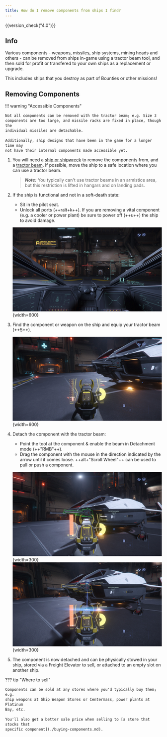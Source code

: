 ```yaml
---
title: How do I remove components from ships I find?
---
```


{{version_check("4.0")}}

## Info

Various components - weapons, missiles, ship systems, mining heads and others -
can be removed from ships in-game using a tractor beam tool, and then sold for
profit or transfered to your own ships as a replacement or upgrade.

This includes ships that you destroy as part of Bounties or other missions!

## Removing Components

!!! warning "Accessible Components"

    Not all components can be removed with the tractor beam; e.g. Size 3
    components are too large, and missile racks are fixed in place, though the
    individual missiles are detachable.

    Additionally, ship designs that have been in the game for a longer time may
    not have their internal components made accessible yet.

1. You will need a
[ship or shipwreck](../../careers/industrial/salvage/find-ships.md) to remove
the components from, and a [tractor beam](../../fps/equipment/tractor-beam.md).
If possible, move the ship to a safe location where you can use a tractor beam.

    > ***Note:*** You typically can't use tractor beams in an armistice area,
    but this restriction is lifted in hangars and on landing pads.

2. If the ship is functional and not in a soft-death state:
    - Sit in the pilot seat.
    - Unlock all ports (++ralt+k++). If you are removing a vital component (e.g.
    a cooler or power plant) be sure to power off (++u++) the ship to avoid
    damage.

    ![Ship Ports Unlocked](./images/salvage-ports-unlocked.jpg){width=600}

3. Find the component or weapon on the ship and equip your tractor beam (++5++).

    ![Tractor Beam - Detach Mode](
        ./images/salvage-tractor-detach.jpg){width=600}

4. Detach the component with the tractor beam:
    - Point the tool at the component & enable the beam in Detachment mode
    (++"RMB"++).
    - Drag the component with the mouse in the direction indicated by the arrow
    until it comes loose. ++alt+"Scroll Wheel"++ can be used to pull or
    push a component.

    ![Component Highlighted](
        ./images/salvage-component-highlight.jpg){width=300}
    ![Component Detaching](./images/salvage-component-detach.jpg){width=300}

5. The component is now detached and can be physically stowed in your ship,
stored via a Freight Elevator to sell, or attached to an empty slot on another
ship.

??? tip "Where to sell"

    Components can be sold at any stores where you'd typically buy them; e.g.
    ship weapons at Ship Weapon Stores or Centermass, power plants at Platinum
    Bay, etc.

    You'll also get a better sale price when selling to [a store that stocks that
    specific component](./buying-components.md).
